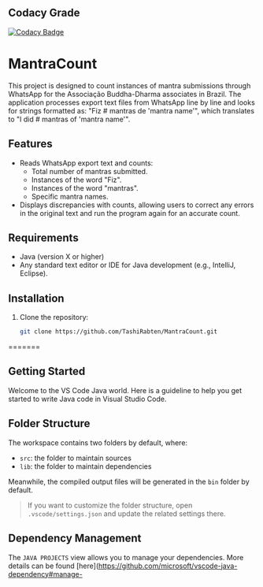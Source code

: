 
## Codacy Grade
[![Codacy Badge](https://app.codacy.com/project/badge/Grade/4f9fc568d06943a9826ca6c746f6f414)](https://app.codacy.com?utm_source=gh&utm_medium=referral&utm_content=&utm_campaign=Badge_grade)

# MantraCount

This project is designed to count instances of mantra submissions through WhatsApp for the Associação Buddha-Dharma associates in Brazil. The application processes export text files from WhatsApp line by line and looks for strings formatted as: "Fiz # mantras de 'mantra name'", which translates to "I did # mantras of 'mantra name'".


## Features

- Reads WhatsApp export text and counts:
  - Total number of mantras submitted.
  - Instances of the word "Fiz".
  - Instances of the word "mantras".
  - Specific mantra names.
- Displays discrepancies with counts, allowing users to correct any errors in the original text and run the program again for an accurate count.

## Requirements

- Java (version X or higher)
- Any standard text editor or IDE for Java development (e.g., IntelliJ, Eclipse).

## Installation

1. Clone the repository:
   ```bash
   git clone https://github.com/TashiRabten/MantraCount.git

=======
## Getting Started

Welcome to the VS Code Java world. Here is a guideline to help you get started to write Java code in Visual Studio Code.

## Folder Structure

The workspace contains two folders by default, where:

- `src`: the folder to maintain sources
- `lib`: the folder to maintain dependencies

Meanwhile, the compiled output files will be generated in the `bin` folder by default.

> If you want to customize the folder structure, open `.vscode/settings.json` and update the related settings there.

## Dependency Management

The `JAVA PROJECTS` view allows you to manage your dependencies. More details can be found [here](https://github.com/microsoft/vscode-java-dependency#manage-
